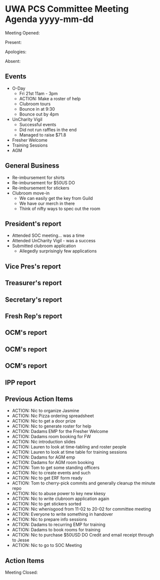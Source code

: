 # UWA PCS Committee Meeting Agenda yyyy-mm-dd
Meeting Opened: 

Present: 

Apologies: 

Absent: 

## Events
  - O-Day
    - Fri 21st 11am - 3pm
    - ACTION: Make a roster of help
    - Clubroom tours
    - Bounce in at 9:30
    - Bounce out by 4pm 
  - UnCharity Vigil
    - Successful events 
    - Did not run raffles in the end
    - Managed to raise $71.8
  - Fresher Welcome
  - Training Sessions
  - AGM

## General Business
  - Re-imbursement for shirts
  - Re-imbursement for $50US DO
  - Re-imbursement for stickers
  - Clubroom move-in
    - We can easily get the key from Guild 
    - We have our merch in there
    - Think of nifty ways to spec out the room
    
## President's report
  - Attended SOC meeting... was a time
  - Attended UnCharity Vigil - was a success
  - Submitted clubroom application
    - Allegedly surprisingly few applications

## Vice Pres's report
## Treasurer's report
## Secretary's report
## Fresh Rep's report
## OCM's report
## OCM's report
## OCM's report
## IPP report
## Previous Action Items
  - ACTION: Nic to organize Jasmine
  - ACTION: Nic Pizza ordering spreadsheet
  - ACTION: Nic to get a door prize
  - ACTION: Nic to generate roster for help 
  - ACTION: Dadams EMP for the Fresher Welcome
  - ACTION: Dadams room booking for FW
  - ACTION: Nic introduction slides
  - ACTION: Lauren to look at time-tabling and roster people 
  - ACTION: Lauren to look at time table for training sessions
  - ACTION: Dadams for AGM emp 
  - ACTION: Dadams for AGM room booking
  - ACTION: Tom to get some standing officers
  - ACTION: Nic to create events and such
  - ACTION: Nic to get ERF form ready
  - ACTION: Tom to cherry-pick commits and generally cleanup the minute repo 
  - ACTION: Nic to abuse power to key new kkesy
  - ACTION: Nic to write clubroom application again 
  - ACTION: Nic to get stickers sorted
  - ACTION: Nic whenisgood from 11-02 to 20-02 for committee meeting
  - ACTION: Everyone to write something in handover
  - ACTION: Nic to prepare info sessions
  - ACTION: Dadams to recurring EMP for training
  - ACTION: Dadams to book rooms for training
  - ACTION: Nic to purchase $50USD DO Credit and email receipt through to Jesse
  - ACTION: Nic to go to SOC Meeting
  
## Action Items 


Meeting Closed:
